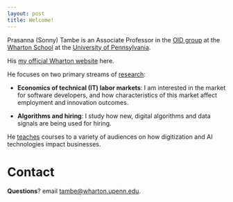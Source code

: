 ```yaml
---
layout: post
title: Welcome!
---
```


Prasanna (Sonny) Tambe is an Associate Professor in the [OID group](http://oid.wharton.upenn.edu) at the [Wharton School](http://www.wharton.upenn.edu) at the [University of Pennsylvania](http://www.upenn.edu).

His [my official Wharton website](https://oid.wharton.upenn.edu/profile/tambe/) here.

He focuses on two primary streams of [research](papers):

- **Economics of technical (IT) labor markets**: I am interested in the market for software developers, and how characteristics of this market affect employment and innovation outcomes.

- **Algorithms and hiring**: I study how new, digital algorithms and data signals are being used for hiring.

He [teaches](teaching) courses to a variety of audiences on how digitization and AI technologies impact businesses.

# Contact

**Questions**? email [tambe@wharton.upenn.edu](mailto:tambe@wharton.upenn.edu).
